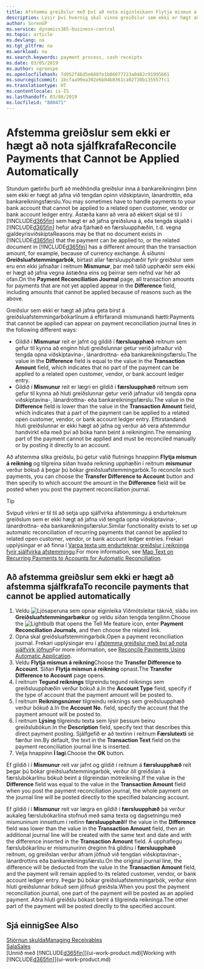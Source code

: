 ```yaml
---
title: Afstemma greiðslur með því að nota eiginleikann Flytja mismun á reikning | Microsoft Docs
description: Lýsir því hvernig skal vinna greiðslur sem ekki er hægt að jafna við skjal, til dæmis þegar gengi gjaldmiðla veldur breytingum á upphæðum.
author: SorenGP
ms.service: dynamics365-business-central
ms.topic: article
ms.devlang: na
ms.tgt_pltfrm: na
ms.workload: na
ms.search.keywords: payment process, cash receipts
ms.date: 03/05/2019
ms.author: sgroespe
ms.openlocfilehash: 7d952f46d5e688fe1b86077723a0482c91995661
ms.sourcegitcommit: 1bcfaa99ea302e6b84b8361ca02730b135557fc1
ms.translationtype: HT
ms.contentlocale: is-IS
ms.lasthandoff: 03/08/2019
ms.locfileid: "800471"
---
```

# <a name="reconcile-payments-that-cannot-be-applied-automatically"></a><span data-ttu-id="8370e-103">Afstemma greiðslur sem ekki er hægt að nota sjálfkrafa</span><span class="sxs-lookup"><span data-stu-id="8370e-103">Reconcile Payments that Cannot be Applied Automatically</span></span>
<span data-ttu-id="8370e-104">Stundum gætirðu þurft að meðhöndla greiðslur inna á bankareikninginn þinn sem ekki er hægt að jafna við tengdan opinn viðskiptavin, lánardrottin, eða bankareikningsfærslu.</span><span class="sxs-lookup"><span data-stu-id="8370e-104">You may sometimes have to handle payments to your bank account that cannot be applied to a related open customer, vendor or bank account ledger entry.</span></span> <span data-ttu-id="8370e-105">Ástæða kann að vera að ekkert skjal sé til í [!INCLUDE[d365fin](includes/d365fin_md.md)] sem hægt er að jafna greiðsluna á, eða tengda skjalið í [!INCLUDE[d365fin](includes/d365fin_md.md)] hefur aðra fjárhæð en færsluupphæðin, t.d. vegna gjaldeyrisviðskipta</span><span class="sxs-lookup"><span data-stu-id="8370e-105">Reasons may be that no document exists in [!INCLUDE[d365fin](includes/d365fin_md.md)] that the payment can be applied to, or the related document in [!INCLUDE[d365fin](includes/d365fin_md.md)] has a different amount than the transaction amount, for example, because of currency exchange.</span></span> <span data-ttu-id="8370e-106">Á síðunni **Greiðsluafstemmingarbók**, birtast allar færsluupphæðir fyrir greiðslur sem eru enn ekki jafnaðar í reitnum **Mismunur**, þar með talið upphæðir sem ekki er hægt að jafna vegna ástæðna eins og þeirrar sem nefnd var hér að ofan.</span><span class="sxs-lookup"><span data-stu-id="8370e-106">On the **Payment Reconciliation Journal** page, all transaction amounts for payments that are not yet applied appear in the **Difference** field, including amounts that cannot be applied because of reasons such as the above.</span></span>

<span data-ttu-id="8370e-107">Greiðslur sem ekki er hægt að jafna geta birst á greiðsluafstemmingarbókarlínum á eftirfarandi mismunandi hætti:</span><span class="sxs-lookup"><span data-stu-id="8370e-107">Payments that cannot be applied can appear on payment reconciliation journal lines in the following different ways:</span></span>

* <span data-ttu-id="8370e-108">Gildið í **Mismunur** reit er jafnt og gildið í **færsluupphæð** reitnum sem gefur til kynna að enginn hluti greiðslunnar getur verið jafnaður við tengda opna viðskiptavina-, lánardrottna- eða bankareikningsfærslu.</span><span class="sxs-lookup"><span data-stu-id="8370e-108">The value in the **Difference** field is equal to the value in the **Transaction Amount** field, which indicates that no part of the payment can be applied to a related open customer, vendor, or bank account ledger entry.</span></span>
* <span data-ttu-id="8370e-109">Gildið í **Mismunur** reit er lægri en gildið í **færsluupphæð** reitnum sem gefur til kynna að hluti greiðslunnar getur verið jafnaður við tengda opna viðskiptavina-, lánardrottna- eða bankareikningsfærslu.</span><span class="sxs-lookup"><span data-stu-id="8370e-109">The value in the **Difference** field is lower than the value in the **Transaction Amount** field, which indicates that a part of the payment can be applied to a related open customer, vendor, or bank account ledger entry.</span></span> <span data-ttu-id="8370e-110">Eftirstandandi hluti greiðslunnar er ekki hægt að jafna og verður að vera afstemmdur handvirkt eða með því að bóka hann beint á reikninginn.</span><span class="sxs-lookup"><span data-stu-id="8370e-110">The remaining part of the payment cannot be applied and must be reconciled manually or by posting it directly to an account.</span></span>

<span data-ttu-id="8370e-111">Að afstemma slíka greiðslu, þú getur valið flutnings hnappinn **Flytja mismun á reikning** og tilgreina síðan hvaða reikning upphæðin í reitnum **mismunur** verður bókuð á þegar þú bókar greiðsluafstemmingarbók.</span><span class="sxs-lookup"><span data-stu-id="8370e-111">To reconcile such payments, you can choose the **Transfer Difference to Account** button and then specify to which account the amount in the **Difference** field will be posted when you post the payment reconciliation journal.</span></span>

> [!TIP]  
>   <span data-ttu-id="8370e-112">Svipuð virkni er til til að setja upp sjálfvirka afstemmingu á endurteknum greiðslum sem er ekki hægt að jafna við tengda opna viðskiptavina-, lánardrottna- eða bankareikningsfærslur.</span><span class="sxs-lookup"><span data-stu-id="8370e-112">Similar functionality exists to set up automatic reconciliation of recurring payments that cannot be applied to related open customer, vendor, or bank account ledger entries.</span></span> <span data-ttu-id="8370e-113">Frekari upplýsingar er að finna í [Varpa texta um endurteknar greiðslur í reikninga fyrir sjálfvirka afstemmingu](receivables-how-map-text-recurring-payments-accounts-auto-reconcilliation.md).</span><span class="sxs-lookup"><span data-stu-id="8370e-113">For more information, see [Map Text on Recurring Payments to Accounts for Automatic Reconciliation](receivables-how-map-text-recurring-payments-accounts-auto-reconcilliation.md).</span></span>

## <a name="to-reconcile-payments-that-cannot-be-applied-automatically"></a><span data-ttu-id="8370e-114">Að afstemma greiðslur sem ekki er hægt að afstemma sjálfkrafa</span><span class="sxs-lookup"><span data-stu-id="8370e-114">To reconcile payments that cannot be applied automatically</span></span>
1. <span data-ttu-id="8370e-115">Veldu ![Ljósaperuna sem opnar eiginleika Viðmótsleitar](media/ui-search/search_small.png "Segðu mér hvað þú vilt gera") táknið, sláðu inn **Greiðsluafstemmingarbækur** og veldu síðan tengda tengilinn.</span><span class="sxs-lookup"><span data-stu-id="8370e-115">Choose the ![Lightbulb that opens the Tell Me feature](media/ui-search/search_small.png "Tell me what you want to do") icon, enter **Payment Reconciliation Journals**, and then choose the related link.</span></span>
2. <span data-ttu-id="8370e-116">Opna skal greiðsluafstemmingarbók.</span><span class="sxs-lookup"><span data-stu-id="8370e-116">Open a payment reconciliation journal.</span></span> <span data-ttu-id="8370e-117">Frekari upplýsingar eru í [afstemma greiðslur með því að nota sjálfvirk jöfnun](receivables-how-reconcile-payments-auto-application.md)</span><span class="sxs-lookup"><span data-stu-id="8370e-117">For more information, see [Reconcile Payments Using Automatic Application](receivables-how-reconcile-payments-auto-application.md).</span></span>
3. <span data-ttu-id="8370e-118">Veldu **Flytja mismun á reikning**</span><span class="sxs-lookup"><span data-stu-id="8370e-118">Choose the **Transfer Difference to Account**.</span></span> <span data-ttu-id="8370e-119">Síðan **Flytja mismun á reikning** opnast.</span><span class="sxs-lookup"><span data-stu-id="8370e-119">The **Transfer Difference to Account** page opens.</span></span>
4. <span data-ttu-id="8370e-120">Í reitnum **Tegund reiknings** tilgreindu tegund reiknings sem greiðsluupphæðin verður bókuð á.</span><span class="sxs-lookup"><span data-stu-id="8370e-120">In the **Account Type** field, specify if the type of account that the payment amount will be posted to.</span></span>
5. <span data-ttu-id="8370e-121">Í reitnum **Reikningsnúmer** tilgreindu reiknings sem greiðsluupphæð verður bókuð á.</span><span class="sxs-lookup"><span data-stu-id="8370e-121">In the **Account No.** field, specify the account that the payment amount will be posted to.</span></span>
6. <span data-ttu-id="8370e-122">Í reitnum **Lýsing** tilgreindu texta sem lýsir þessum beinu greiðslubókun.</span><span class="sxs-lookup"><span data-stu-id="8370e-122">In the **Description** field, specify text that describes this direct payment posting.</span></span> <span data-ttu-id="8370e-123">Sjálfgefið er að textinn í reitnum **Færslutexti** sé færður inn.</span><span class="sxs-lookup"><span data-stu-id="8370e-123">By default, the text in the **Transaction Text** field on the payment reconciliation journal line is inserted.</span></span>
7. <span data-ttu-id="8370e-124">Velja hnappinn **Í lagi**.</span><span class="sxs-lookup"><span data-stu-id="8370e-124">Choose the **OK** button.</span></span>

<span data-ttu-id="8370e-125">Ef gildið í í **Mismunur** reit var jafnt og gildið í reitnum á **færsluupphæð** reit þegar þú bókar greiðsluafstemmingarbók, verður öll greiðslan á færslubókarlínu bókuð beint á tilgreindan mótreikning.</span><span class="sxs-lookup"><span data-stu-id="8370e-125">If the value in the **Difference** field was equal to the value in the **Transaction Amount** field when you post the payment reconciliation journal, the whole payment on the journal line will be posted directly to the specified balancing account.</span></span>

<span data-ttu-id="8370e-126">Ef gildið í í **Mismunur** reit var lægra en gildið í **færsluupphæð** þá verður aukaleg færslubókarlína stofnuð með sama texta og dagsetningu með mismuninum innsettum í reitinn **færsluupphæð**</span><span class="sxs-lookup"><span data-stu-id="8370e-126">If the value in the **Difference** field was lower than the value in the **Transaction Amount** field, then an additional journal line will be created with the same text and date and with the difference inserted in the **Transaction Amount** field.</span></span> <span data-ttu-id="8370e-127">Á upphaflegu færslubókarlínu er mismunurinn dreginn frá gildinu í **færsluupphæð** reitnum, og greiðslan verður áfram jöfnuð við tengdan viðskiptavinar-, lánardrottins eða bankareikningsfærslu.</span><span class="sxs-lookup"><span data-stu-id="8370e-127">On the original journal line, the difference will be deducted from the value in the **Transaction Amount** field, and the payment will remain applied to its related customer, vendor, or bank account ledger entry.</span></span> <span data-ttu-id="8370e-128">Þegar þú bókar greiðsluafstemmingarbók, verður einn hluti greiðslunnar bókuð sem jöfnuð greiðsla.</span><span class="sxs-lookup"><span data-stu-id="8370e-128">When you post the payment reconciliation journal, one part of the payment will be posted as an applied payment.</span></span> <span data-ttu-id="8370e-129">Aðra hluti greiðslu bókast beint á tilgreinda reikninga.</span><span class="sxs-lookup"><span data-stu-id="8370e-129">The other part of the payment will be posted directly to the specified account.</span></span>

## <a name="see-also"></a><span data-ttu-id="8370e-130">Sjá einnig</span><span class="sxs-lookup"><span data-stu-id="8370e-130">See Also</span></span>
[<span data-ttu-id="8370e-131">Stjórnun skulda</span><span class="sxs-lookup"><span data-stu-id="8370e-131">Managing Receivables</span></span>](receivables-manage-receivables.md)  
[<span data-ttu-id="8370e-132">Sala</span><span class="sxs-lookup"><span data-stu-id="8370e-132">Sales</span></span>](sales-manage-sales.md)  
<span data-ttu-id="8370e-133">[Unnið með [!INCLUDE[d365fin](includes/d365fin_md.md)]](ui-work-product.md)</span><span class="sxs-lookup"><span data-stu-id="8370e-133">[Working with [!INCLUDE[d365fin](includes/d365fin_md.md)]](ui-work-product.md)</span></span>
